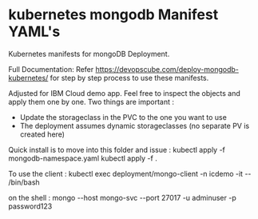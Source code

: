 # kubernetes mongodb Manifest YAML's

Kubernetes manifests for mongoDB Deployment.

Full Documentation: Refer https://devopscube.com/deploy-mongodb-kubernetes/ for step by step process to use these manifests.


Adjusted for IBM Cloud demo app. Feel free to inspect the objects and apply them one by one.
Two things are important :
- Update the storageclass in the PVC to the one you want to use
- The deployment assumes dynamic storageclasses (no separate PV is created here)

Quick install is to move into this folder and issue :
kubectl apply -f mongodb-namespace.yaml
kubectl apply -f .

To use the client :
kubectl exec deployment/mongo-client -n icdemo -it -- /bin/bash

on the shell :
mongo --host mongo-svc --port 27017 -u adminuser -p password123